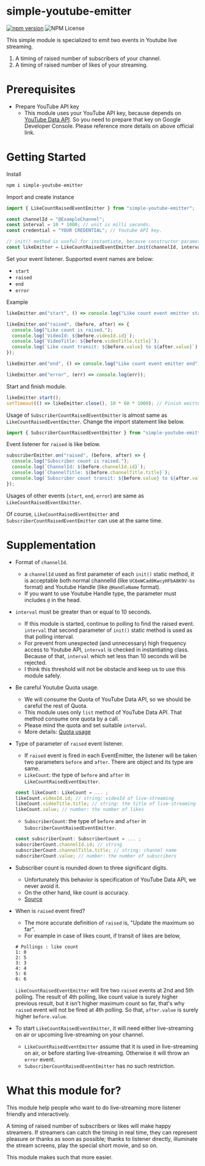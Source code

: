 # simple-youtube-emitter

[![npm version](https://badge.fury.io/js/simple-youtube-emitter.svg)](https://badge.fury.io/js/simple-youtube-emitter)
![NPM License](https://img.shields.io/npm/l/simple-youtube-emitter)

This simple module is specialized to emit two events in Youtube live streaming.

1. A timing of raised number of subscribers of your channel.
1. A timing of raised number of likes of your streaming.

# Prerequisites

- Prepare YouTube API key
  - This module uses your YouTube API key, because depends on [YouTube Data API](https://developers.google.com/youtube/v3/docs).
    So you need to prepare that key on Google Developer Console.
    Please reference more details on above official link.

# Getting Started

Install

```bash
npm i simple-youtube-emitter
```

Import and create instance

```typescript
import { LikeCountRaisedEventEmitter } from "simple-youtube-emitter";

const channelId = "@ExampleChannel";
const interval = 10 * 1000; // unit is milli seconds.
const credential = "YOUR CREDENTIAL"; // Youtube API key.

// init() method is useful for instantiate, because constructor parameter is a little complicated.
const likeEmitter = LikeCountRaisedEventEmitter.init(channelId, interval, credential);
```

Set your event listener. Supported event names are below:

- `start`
- `raised`
- `end`
- `error`

Example

```typescript
likeEmitter.on("start", () => console.log("Like count event emitter start"));

likeEmitter.on("raised", (before, after) => {
  console.log("Like count is raised.");
  console.log(`VideoId: ${before.videoId.id}`);
  console.log(`VideoTitle: ${before.videoTitle.title}`);
  console.log(`Like count transit: ${before.value} to ${after.value}`);
});

likeEmitter.on("end", () => console.log("Like count event emitter end"));

likeEmitter.on("error", (err) => console.log(err));
```

Start and finish module.

```typescript
likeEmitter.start();
setTimeout(() => likeEmitter.close(), 10 * 60 * 1000); // Finish emitter 10 minutes later.
```

Usage of `SubscriberCountRaisedEventEmitter` is almost same as `LikeCountRaisedEventEmitter`.
Change the import statement like below.

```typescript
import { SubscriberCountRaisedEventEmitter } from "simple-youtube-emitter";
```

Event listener for `raised` is like below.

```typescript
subscriberEmitter.on("raised", (before, after) => {
  console.log("Subscriber count is raised.");
  console.log(`ChannelId: ${before.channelId.id}`);
  console.log(`ChannelTitle: ${before.channelTitle.title}`);
  console.log(`Subscriber count transit: ${before.value} to ${after.value}`);
});
```

Usages of other events (`start`, `end`, `error`) are same as `LikeCountRaisedEventEmitter`.

Of course, `LikeCountRaisedEventEmitter` and `SubscriberCountRaisedEventEmitter` can use at the same time.

# Supplementation

- Format of `channelId`.

  - a `channelId` used as first parameter of each `init()` static method, it is acceptable both normal channelId (like `UC6eWCad0KwcyHFbA8K9V-bs` format) and Youtube Handle (like `@HandleName` format).
  - If you want to use Youtube Handle type, the parameter must includes `@` in the head.

- `interval` must be greater than or equal to 10 seconds.

  - If this module is started, continue to polling to find the raised event. `interval` that second parameter of `init()` static method is used as that polling interval.
  - For prevent from unexpected (and unnecessary) high frequency access to Youtube API, `interval` is checked in instantiating class. Because of that, `interval` which set less than 10 seconds will be rejected.
  - I think this threshold will not be obstacle and keep us to use this module safely.

- Be careful Youtube Quota usage.

  - We will consume the Quota of YouTube Data API, so we should be careful the rest of Quota.
  - This module uses only `list` method of YouTube Data API. That method consume one quota by a call.
  - Please mind the quota and set suitable `interval`.
  - More details: [Quota usage](https://developers.google.com/youtube/v3/getting-started#quota)

- Type of parameter of `raised` event listener.

  - If `raised` event is fired in each EventEmitter, the listener will be taken two parameters `before` and `after`. There are object and its type are same.
  - `LikeCount`: the type of `before` and `after` in `LikeCountRaisedEventEmitter`.

  ```typescript
  const likeCount: LikeCount = ... ;
  likeCount.videoId.id; // string: videoId of live-streaming
  likeCount.videoTitle.title; // string: the title of live-streaming
  likeCount.value; // number: the number of likes
  ```

  - `SubscriberCount`: the type of `before` and `after` in `SubscriberCountRaisedEventEmitter`.

  ```typescript
  const subscriberCount: SubscriberCount = ... ;
  subscriberCount.channelId.id; // string
  subscriberCount.channelTitle.title; // string: channel name
  subscriberCount.value; // number: the number of subscribers
  ```

- Subscriber count is rounded down to three significant digits.

  - Unfortunately this behavior is specification of YouTube Data API, we never avoid it.
  - On the other hand, like count is accuracy.
  - [Source](https://developers.google.com/youtube/v3/revision_history#release_notes_09_10_2019)

- When is `raised` event fired?

  - The more accurate definition of `raised` is, "Update the maximum so far".
  - For example in case of likes count, if transit of likes are below,

  ```
  # Pollings : like count
  1: 0
  2: 5
  3: 3
  4: 4
  5: 6
  6: 6
  ```

  `LikeCountRaisedEventEmitter` will fire two `raised` events at 2nd and 5th polling.
  The result of 4th polling, like count value is surely higher previous result, but it isn't higher maximum count so far, that's why `raised` event will not be fired at 4th polling.
  So that, `after.value` is surely higher `before.value`.

- To start `LikeCountRaisedEventEmitter`, it will need either live-streaming on air or upcoming live-streaming on your channel.
  - `LikeCountRaisedEventEmitter` assume that it is used in live-streaming on air, or before starting live-streaming. Otherwise it will throw an `error` event.
  - `SubscriberCountRaisedEventEmitter` has no such restriction.

# What this module for?

This module help people who want to do live-streaming more listener friendly and interactively.

A timing of raised number of subscribers or likes will make happy streamers. If streamers can catch the timing in real time, they can represent pleasure or thanks as soon as possible; thanks to listener directly, illuminate the stream screens, play the special short movie, and so on.

This module makes such that more easier.
